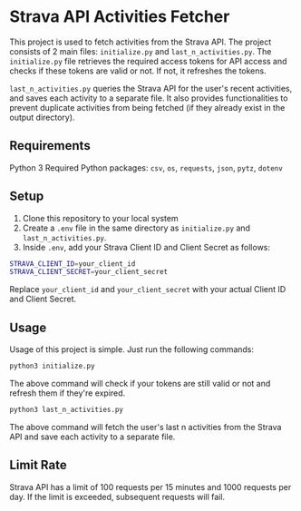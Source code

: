 # Strava API Activities Fetcher

This project is used to fetch activities from the Strava API. The project consists of 2 main files: `initialize.py` and `last_n_activities.py`. The `initialize.py` file retrieves the required access tokens for API access and checks if these tokens are valid or not. If not, it refreshes the tokens.

`last_n_activities.py` queries the Strava API for the user's recent activities, and saves each activity to a separate file. It also provides functionalities to prevent duplicate activities from being fetched (if they already exist in the output directory).

## Requirements
Python 3
Required Python packages: `csv`, `os`, `requests`, `json`, `pytz`, `dotenv`

## Setup
1. Clone this repository to your local system
2. Create a `.env` file in the same directory as `initialize.py` and `last_n_activities.py`.
3. Inside `.env`, add your Strava Client ID and Client Secret as follows:

```sh
STRAVA_CLIENT_ID=your_client_id
STRAVA_CLIENT_SECRET=your_client_secret
```

Replace `your_client_id` and `your_client_secret` with your actual Client ID and Client Secret.

## Usage
Usage of this project is simple. Just run the following commands:

```sh
python3 initialize.py
```

The above command will check if your tokens are still valid or not and refresh them if they're expired.

```sh
python3 last_n_activities.py
```

The above command will fetch the user's last n activities from the Strava API and save each activity to a separate file.

## Limit Rate
Strava API has a limit of 100 requests per 15 minutes and 1000 requests per day. If the limit is exceeded, subsequent requests will fail.